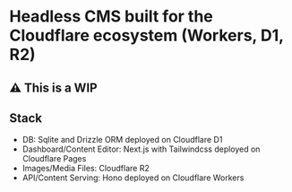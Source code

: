 # Headless CMS built for the Cloudflare ecosystem (Workers, D1, R2)

## ⚠️ This is a WIP

## Stack
- DB: Sqlite and Drizzle ORM deployed on Cloudflare D1
- Dashboard/Content Editor: Next.js with Tailwindcss deployed on Cloudflare Pages
- Images/Media Files: Cloudflare R2
- API/Content Serving: Hono deployed on Cloudflare Workers  